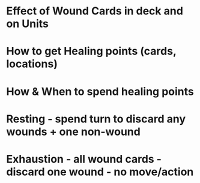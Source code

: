 # Effect of Wound Cards in deck and on Units

# How to get Healing points (cards, locations)

# How & When to spend healing points

# Resting - spend turn to discard any wounds + one non-wound

# Exhaustion - all wound cards - discard one wound - no move/action
